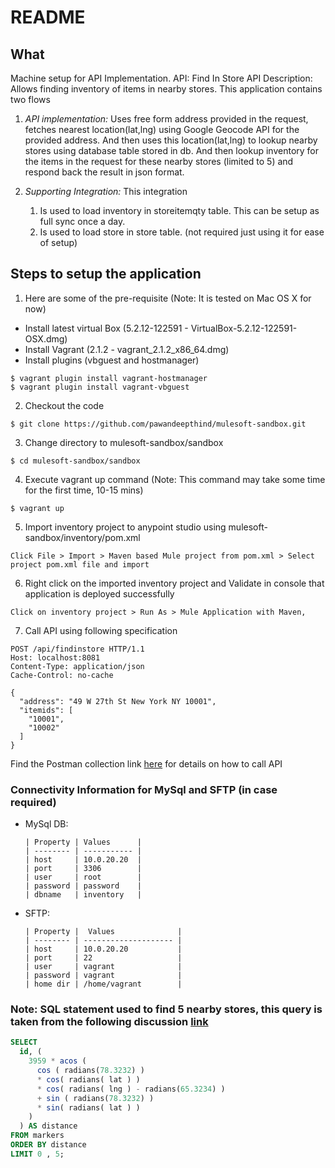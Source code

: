 # README

## What

Machine setup for API Implementation.
API: Find In Store API
Description: Allows finding inventory of items in nearby stores. This application contains two flows

  1. _API implementation:_ Uses free form address provided in the request, fetches nearest location(lat,lng) using Google Geocode API for the provided address. And then uses this location(lat,lng) to lookup nearby stores using database table stored in db. And then lookup inventory for the items in the request for these nearby stores (limited to 5) and respond back the result in json format.

  2. _Supporting Integration:_ This integration
      1. Is used to load inventory in storeitemqty table. This can be setup as full sync once a day.
      2. Is used to load store in store table. (not required just using it for ease of setup)

## Steps to setup the application

1. Here are some of the pre-requisite (Note: It is tested on Mac OS X for now)
* Install latest virtual Box (5.2.12-122591 - VirtualBox-5.2.12-122591-OSX.dmg)
* Install Vagrant (2.1.2 - vagrant_2.1.2_x86_64.dmg)
* Install plugins (vbguest and hostmanager)

```shell
$ vagrant plugin install vagrant-hostmanager
$ vagrant plugin install vagrant-vbguest
```

2. Checkout the code

  ```
  $ git clone https://github.com/pawandeepthind/mulesoft-sandbox.git
  ```
  
    
3. Change directory to mulesoft-sandbox/sandbox

  ```
  $ cd mulesoft-sandbox/sandbox
  ```

4. Execute vagrant up command (Note: This command may take some time for the first time, 10-15 mins)

  ```
  $ vagrant up
  ```

5. Import inventory project to anypoint studio using mulesoft-sandbox/inventory/pom.xml

  ```
  Click File > Import > Maven based Mule project from pom.xml > Select project pom.xml file and import
  ```

6. Right click on the imported inventory project and Validate in console that application is deployed successfully

  ```
  Click on inventory project > Run As > Mule Application with Maven,
  ```

7. Call API using following specification

  ```http
  POST /api/findinstore HTTP/1.1
  Host: localhost:8081
  Content-Type: application/json
  Cache-Control: no-cache

  {
    "address": "49 W 27th St New York NY 10001",
    "itemids": [
      "10001",
      "10002"
    ]
  }
  ```

  Find the Postman collection link [here](FindInStoreDemo.postman_collection.json) for details on how to call API

### Connectivity Information for MySql and SFTP (in case required)

* MySql DB:

      | Property | Values      |
      | -------- | ----------- |
      | host     | 10.0.20.20  |
      | port     | 3306        |
      | user     | root        |
      | password | password    |
      | dbname   | inventory   |

* SFTP:

      | Property |  Values              |
      | -------- | -------------------- |
      | host     | 10.0.20.20           |
      | port     | 22                   |
      | user     | vagrant              |
      | password | vagrant              |
      | home dir | /home/vagrant        |

### Note: SQL statement used to find 5 nearby stores, this query is taken from the following discussion [link](https://gis.stackexchange.com/questions/31628/find-points-within-a-distance-using-mysql)

```sql
SELECT
  id, (
    3959 * acos (
      cos ( radians(78.3232) )
      * cos( radians( lat ) )
      * cos( radians( lng ) - radians(65.3234) )
      + sin ( radians(78.3232) )
      * sin( radians( lat ) )
    )
  ) AS distance
FROM markers
ORDER BY distance
LIMIT 0 , 5;
```